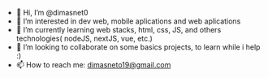 - 👋 Hi, I’m @dimasnet0
- 👀 I’m interested in dev web, mobile aplications and web aplications
- 🌱 I’m currently learning web stacks, html, css, JS, and others technologies( nodeJS, nextJS, vue, etc.)
- 💞️ I’m looking to collaborate on some basics projects, to learn while i help :)
- 📫 How to reach me: dimasneto19@gmail.com

<!---
dimasnet0/dimasnet0 is a ✨ special ✨ repository because its `README.md` (this file) appears on your GitHub profile.
You can click the Preview link to take a look at your changes.
--->
